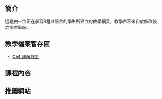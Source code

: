 ## 簡介
這是由一位正在學習R程式語言的學生所建立的教學網頁，教學內容來自於修改後之學生筆記。

## 教學檔案暫存區

- [Ch4 講解修正](https://hank830214.github.io/r_prg_web/ch4_adjust)

## 課程內容

## 推薦網站
